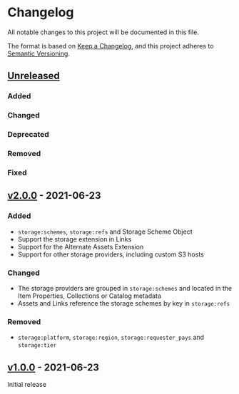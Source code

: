 # Changelog
All notable changes to this project will be documented in this file.

The format is based on [Keep a Changelog](https://keepachangelog.com/en/1.0.0/),
and this project adheres to [Semantic Versioning](https://semver.org/spec/v2.0.0.html).

## [Unreleased]

### Added

### Changed

### Deprecated

### Removed

### Fixed

## [v2.0.0] - 2021-06-23

### Added

- `storage:schemes`, `storage:refs` and Storage Scheme Object
- Support the storage extension in Links
- Support for the Alternate Assets Extension
- Support for other storage providers, including custom S3 hosts

### Changed

- The storage providers are grouped in `storage:schemes` and located in the Item Properties, Collections or Catalog metadata
- Assets and Links reference the storage schemes by key in `storage:refs` 

### Removed

- `storage:platform`, `storage:region`, `storage:requester_pays` and `storage:tier`

## [v1.0.0] - 2021-06-23

Initial release

[Unreleased]: <https://github.com/stac-extensions/storage/compare/v2.0.0...HEAD>
[v2.0.0]: <https://github.com/stac-extensions/storage/compare/v1.0.0...v2.0.0>
[v1.0.0]: <https://github.com/stac-extensions/storage/tree/v1.0.0>
